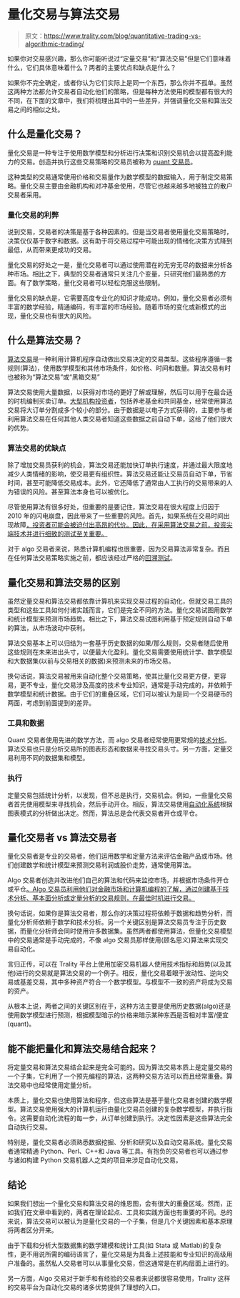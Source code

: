 # 量化交易与算法交易

> 原文：<https://www.trality.com/blog/quantitative-trading-vs-algorithmic-trading/>

如果你对交易感兴趣，那么你可能听说过“定量交易”和“算法交易”但是它们意味着什么，它们具体意味着什么？两者的主要优点和缺点是什么？

如果你不完全确定，或者你认为它们实际上是同一个东西，那么你并不孤单。虽然这两种方法都允许交易者自动化他们的策略，但是每种方法使用的模型都有很大的不同，在下面的文章中，我们将梳理出其中的一些差异，并强调量化交易和算法交易之间的相似之处。

## **什么是量化交易？**

量化交易是一种专注于使用数学模型和分析进行决策和识别交易机会以提高盈利能力的交易。创造并执行这些交易策略的交易员被称为 [quant 交易员](https://www.investopedia.com/articles/active-trading/111214/quants-what-they-do-and-how-theyve-evolved.asp)。

这种类型的交易通常使用价格和交易量作为数学模型的数据输入，用于制定交易策略。量化交易主要由金融机构和对冲基金使用，尽管它也越来越多地被独立的散户交易者采用。

### **量化交易的利弊**

说到交易，交易者的决策是基于各种因素的。但是当交易者使用量化交易策略时，决策仅仅基于数字和数据。这有助于将交易过程中可能出现的情绪化决策方式降到最低，从而带来更成功的交易。

量化交易的好处之一是，量化交易者可以通过使用潜在的无穷无尽的数据来分析各种市场。相比之下，典型的交易者通常只关注几个变量，只研究他们最熟悉的方面。有了数学策略，量化交易者可以轻松克服这些限制。

量化交易的缺点是，它需要高度专业化的知识才能成功。例如，量化交易者必须有丰富的数学经验，精通编码，有丰富的市场经验。随着市场的变化或新模式的出现，量化交易也有很大的风险。

## **什么是算法交易？**

[算法交易](/blog/automated-crypto-trading)是一种利用计算机程序自动做出交易决定的交易类型。这些程序遵循一套规则(算法)，使用数学模型和其他市场条件，如价格、时间和数量。算法交易有时也被称为“算法交易”或“黑箱交易”

算法交易使用大量数据，以获得对市场的更好了解或理解，然后可以用于在最合适的时机编制买卖订单。[大型机构投资者](/blog/crypto-versus-stocks)，包括养老基金和共同基金，经常使用算法交易将大订单分割成多个较小的部分。由于数据是以电子方式获得的，主要参与者利用算法交易在任何其他人类交易者知道这些数据之前自动下单，这给了他们很大的优势。

### **算法交易的优缺点**

除了增加交易员获利的机会，算法交易还能加快订单执行速度，并通过最大限度地减少人类情绪的影响，使交易更有组织性。算法交易还能让交易员自动下单，节省时间，甚至可能降低交易成本。此外，它还降低了通常由人工执行的交易带来的人为错误的风险。甚至算法本身也可以被优化。

尽管使用算法有很多好处，但重要的是要记住，算法交易在很大程度上归因于 2010 年的闪电崩盘，因此带来了一些重要的风险。首先，如果系统在交易时间出现故障[，投资者可能会被迫付出高昂的代价。因此，在采用算法交易之前，投资尖端技术并进行细致的测试至关重要。](/blog/best-time-buy-crypto)

对于 algo 交易者来说，熟悉计算机编程也很重要，因为交易算法非常复杂。而且在任何算法交易策略实施之前，都应该经过严格的[回溯测试](https://www.investopedia.com/articles/trading/05/030205.asp)。

## **量化交易和算法交易的区别**

虽然定量交易和算法交易都依靠计算机来实现交易过程的自动化，但就交易工具的类型和这些工具如何付诸实践而言，它们是完全不同的方法。量化交易试图用数学和统计模型来预测市场趋势。相比之下，算法交易试图利用基于预定规则自动下单的算法，从市场波动中获利。

算法交易基本上可以归结为一套基于历史数据的如果/那么规则，交易者随后使用这些规则在未来进出头寸，以便最大化盈利。量化交易需要使用统计学、数学模型和大数据集(以前与交易相关的数据)来预测未来的市场交易。

换句话说，算法交易被用来自动化整个交易策略，使其比量化交易更方便，更容易，更不专业，量化交易涉及高度的技术专业知识，通常是手动完成的，并依赖于数学模型和统计数据。由于它们的重叠区域，它们可以被认为是同一个交易硬币的两面，考虑到前面提到的差异。

### **工具和数据**

Quant 交易者使用先进的数学方法，而 algo 交易者经常使用更常规的[技术分析](https://corporatefinanceinstitute.com/resources/knowledge/trading-investing/technical-analysis/)。算法交易也只是分析交易所的图表形态和数据来寻找交易头寸。另一方面，定量交易利用不同的数据集和模型。

### **执行**

定量交易包括统计分析，以发现，但不总是执行，交易机会。例如，一些量化交易者首先使用模型来寻找机会，然后手动开仓。相反，算法交易使用[自动化系统](https://www.investopedia.com/articles/trading/11/automated-trading-systems.asp)根据图表模式的分析做出决定。然而，算法总是会代表交易者开仓或平仓。

## **量化交易者 vs 算法交易者**

量化交易者是专业的交易者，他们运用数学和定量方法来评估金融产品或市场。他们创建数学和统计模型来预测交易利润或股价走势，通常使用算法。

Algo 交易者创造并改进他们自己的算法和代码来监控市场，并根据市场条件开仓或平仓[。Algo 交易员利用他们对金融市场和计算机编程的了解，通过创建基于技术分析、基本面分析或定量分析的交易规则，在最佳时机进行交易。](/blog/best-cryptocurrencies-to-invest-in)

换句话说，如果你是算法交易者，那么你的决策过程将依赖于数据和趋势分析，而量化分析师依赖于数学和技术分析。另一个关键区别是算法交易员专注于历史数据，而量化分析师会同时使用许多数据集。虽然两者都使用算法，但量化交易模型中的交易通常是手动完成的，不像 algo 交易员那样使用(顾名思义)算法来实现交易自动化。

言归正传，可以在 Trality 平台上使用加密交易机器人使用技术指标和趋势(以及其他)进行的交易就是算法交易的一个例子。相反，量化交易着眼于波动性、逆向交易或基差交易，其中多种资产符合一个数学模型。与模型不一致的资产将成为交易的资产。

从根本上说，两者之间的关键区别在于，这种方法主要是使用历史数据(algo)还是使用数学模型进行预测，根据模型暗示的价格来暗示某种东西是否相对丰富/便宜(quant)。

## **能不能把量化和算法交易结合起来？**

将定量交易和算法交易结合起来是完全可能的。因为算法交易本质上是定量交易的一个子集，它利用了一个预先编程的算法，这两种交易方法可以而且经常重叠。算法交易中也经常使用定量分析。

本质上，量化交易也使用算法和程序，但这些算法是基于量化交易者创建的数学模型。算法交易使用强大的计算机运行由量化交易员创建的复杂数学模型，并执行指令。这需要自动化流程的每一步，从订单创建到执行。决定性因素是这些算法完全自动执行交易。

特别是，量化交易者必须熟悉数据挖掘、分析和研究以及自动交易系统。量化交易者通常精通 Python、Perl、C++和 Java 等工具。有抱负的交易者也可以通过参与诸如构建 Python 交易机器人之类的项目来涉足自动化交易。

## **结论**

如果我们想出一个量化交易和算法交易的维恩图，会有很大的重叠区域。然而，正如我们在文章中看到的，两者在理论起点、工具和实践方面也有重要的不同。总的来说，算法交易可以被认为是量化交易的一个子集，但是几个关键因素和基本原理将两者区分开来。

由于下载和分析大型数据集的数学建模和统计工具(如 Stata 或 Matlab)的复杂性，更不用说所需的编码语言了，量化交易是为具备上述技能和专业知识的高级用户准备的。虽然私人交易者可以从事量化交易，但这通常是在机构层面上进行的。

另一方面，Algo 交易对于新手和有经验的交易者来说都很容易使用，Trality 这样的交易平台为自动化交易的诸多优势提供了理想的入口。